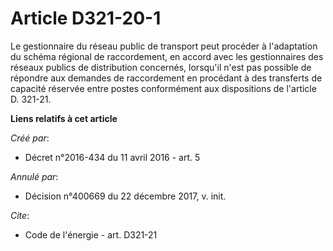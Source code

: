 # Article D321-20-1

Le gestionnaire du réseau public de transport peut procéder à l'adaptation du schéma régional de raccordement, en accord avec
les gestionnaires des réseaux publics de distribution concernés, lorsqu'il n'est pas possible de répondre aux demandes de
raccordement en procédant à des transferts de capacité réservée entre postes conformément aux dispositions de l'article D.
321-21.

**Liens relatifs à cet article**

_Créé par_:

  - Décret n°2016-434 du 11 avril 2016 - art. 5

_Annulé par_:

  - Décision n°400669 du 22 décembre 2017, v. init.

_Cite_:

  - Code de l'énergie - art. D321-21

